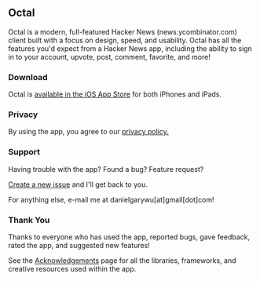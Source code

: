 ## Octal

Octal is a modern, full-featured Hacker News (news.ycombinator.com) client built with a focus on design, speed, and usability. Octal has all the features you'd expect from a Hacker News app, including the ability to sign in to your account, upvote, post, comment, favorite, and more!

### Download

Octal is [available in the iOS App Store](https://itunes.apple.com/us/app/id1308885491?mt=8) for both iPhones and iPads.

### Privacy

By using the app, you agree to our [privacy policy.](https://github.com/dangwu/Octal/blob/master/PRIVACY_POLICY.md)

### Support

Having trouble with the app? Found a bug? Feature request?

[Create a new issue](https://github.com/dangwu/Octal/issues) and I'll get back to you.

For anything else, e-mail me at danielgarywu[at]gmail[dot]com!

### Thank You

Thanks to everyone who has used the app, reported bugs, gave feedback, rated the app, and suggested new features!

See the [Acknowledgements](https://github.com/dangwu/Octal/blob/master/ACKNOWLEDGEMENTS.md) page for all the libraries, frameworks, and creative resources used within the app.
